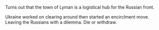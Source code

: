 Turns out that the town of Lyman is a logistical hub for the Russian front.

Ukraine worked on clearing around then started an encirclment move. Leaving the Russians with a dilemma. Die or withdraw.


